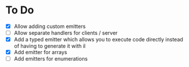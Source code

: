﻿# To Do

- [x] Allow adding custom emitters
- [ ] Allow separate handlers for clients / server
- [x] Add a typed emitter which allows you to execute code directly instead of having to generate it with il 
- [x] Add emitter for arrays
- [ ] Add emitters for enumerations